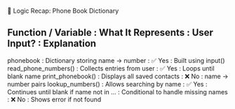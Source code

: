 🧠 Logic Recap: Phone Book Dictionary

Function / Variable     : What It Represents                                  : User Input? : Explanation
---------------------------------------------------------------------------------------------------------------
phonebook               : Dictionary storing name → number                    : ✅ Yes       : Built using input()
read_phone_numbers()    : Collects entries from user                          : ✅ Yes       : Loops until blank name
print_phonebook()       : Displays all saved contacts                         : ❌ No        : name → number pairs
lookup_numbers()        : Allows searching by name                            : ✅ Yes       : Continues until blank
if name not in ...      : Conditional to handle missing names                 : ❌ No        : Shows error if not found
